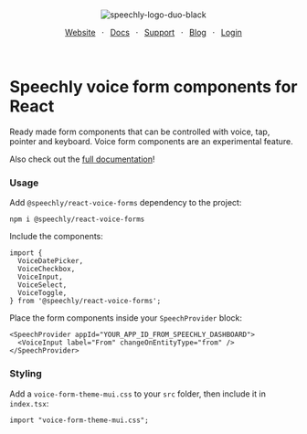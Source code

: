 <div align="center" markdown="1">
<br/>

![speechly-logo-duo-black](https://user-images.githubusercontent.com/2579244/193574443-130d16d6-76f1-4401-90f2-0ed753b39bc0.svg)

[Website](https://www.speechly.com/)
&ensp;&middot;&ensp;
[Docs](https://docs.speechly.com/)
&ensp;&middot;&ensp;
[Support](https://github.com/speechly/speechly/discussions)
&ensp;&middot;&ensp;
[Blog](https://www.speechly.com/blog/)
&ensp;&middot;&ensp;
[Login](https://api.speechly.com/dashboard/)

<br/>
</div>

# Speechly voice form components for React

Ready made form components that can be controlled with voice, tap, pointer and keyboard. Voice form components are an experimental feature.

Also check out the [full documentation](https://docs.speechly.com/client-libraries/voice-forms/)!

### Usage

Add `@speechly/react-voice-forms` dependency to the project:

```
npm i @speechly/react-voice-forms
```

Include the components:

```
import {
  VoiceDatePicker,
  VoiceCheckbox,
  VoiceInput,
  VoiceSelect,
  VoiceToggle,
} from '@speechly/react-voice-forms';
```

Place the form components inside your `SpeechProvider` block:

```
<SpeechProvider appId="YOUR_APP_ID_FROM_SPEECHLY_DASHBOARD">
  <VoiceInput label="From" changeOnEntityType="from" />
</SpeechProvider>
```

### Styling

Add a `voice-form-theme-mui.css` to your `src` folder, then include it in `index.tsx`:

```
import "voice-form-theme-mui.css";
```

